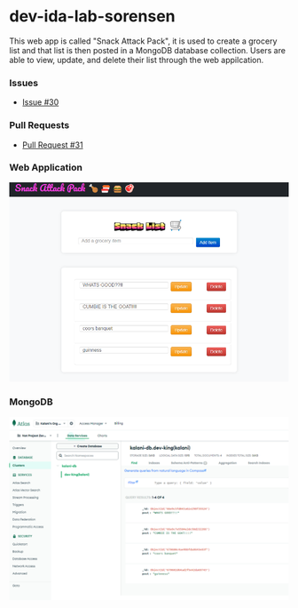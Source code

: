# dev-ida-lab-sorensen
This web app is called "Snack Attack Pack", it is used to create a grocery list and that list is then posted in a MongoDB database collection. Users are able to view, update, and delete their list through the web appilcation.

### Issues
- [Issue #30](https://github.com/babayaga1013/dev-ida-lab-sorensen/issues/30)
### Pull Requests
- [Pull Request #31](https://github.com/babayaga1013/dev-ida-lab-sorensen/pull/31)

### Web Application
![SnackAttack!](images/snack%20attack.png)
### MongoDB
![Mongo!](images/mongo.png)

